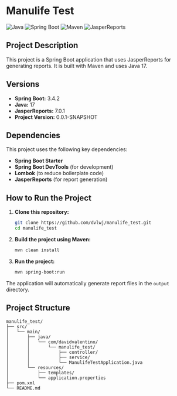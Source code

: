 # Manulife Test

![Java](https://img.shields.io/badge/java-%23ED8B00.svg?style=for-the-badge&logo=openjdk&logoColor=white)
![Spring Boot](https://img.shields.io/badge/Spring%20Boot-3.4.2-green?style=for-the-badge&logo=spring)
![Maven](https://img.shields.io/badge/Maven-4.0.0-blue?style=for-the-badge&logo=apachemaven)
![JasperReports](https://img.shields.io/badge/JasperReports-7.0.1-orange?style=for-the-badge)

## Project Description

This project is a Spring Boot application that uses JasperReports for generating reports. It is built with Maven and uses Java 17.

## Versions

- **Spring Boot:** 3.4.2
- **Java:** 17
- **JasperReports:** 7.0.1
- **Project Version:** 0.0.1-SNAPSHOT

## Dependencies

This project uses the following key dependencies:

- **Spring Boot Starter**
- **Spring Boot DevTools** (for development)
- **Lombok** (to reduce boilerplate code)
- **JasperReports** (for report generation)

## How to Run the Project

1. **Clone this repository:**

   ```bash
   git clone https://github.com/dvlwj/manulife_test.git
   cd manulife_test
   ```
2. **Build the project using Maven:**

   ```bash
   mvn clean install
   ```
3. **Run the project:**

   ```bash
   mvn spring-boot:run
   ```
The application will automatically generate report files in the `output` directory.

## Project Structure

```
manulife_test/
├── src/
│   └── main/
│       ├── java/
│       │   └── com/davidvalentino/
│       │       └── manulife_test/
│       │           ├── controller/
│       │           ├── service/
│       │           └── ManulifeTestApplication.java
│       └── resources/
│           ├── templates/
│           └── application.properties
├── pom.xml
└── README.md
```

